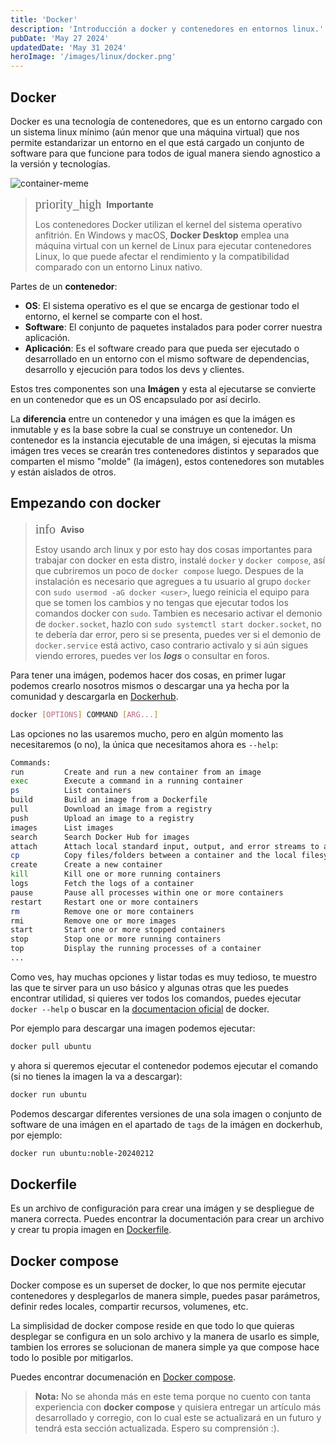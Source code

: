 ```yaml
---
title: 'Docker'
description: 'Introducción a docker y contenedores en entornos linux.'
pubDate: 'May 27 2024'
updatedDate: 'May 31 2024'
heroImage: '/images/linux/docker.png'
---
```


## Docker

Docker es una tecnología de contenedores, que es un entorno cargado con un sistema linux mínimo (aún menor que una máquina virtual) que nos permite estandarizar un entorno en el que está cargado un conjunto de software para que funcione para todos de igual manera siendo agnostico a la versión y tecnologías.

![container-meme](https://blog.kintoandar.com/images/containers_not_vms.jpg)

> <span style="display: flex; align-items: center;color: var(--red); margin-bottom: .75rem;"><span style="font-family: 'Material'; font-size: 1.25rem; margin-right: .5rem">priority_high</span> **Importante** </span>
> Los contenedores Docker utilizan el kernel del sistema operativo anfitrión. En Windows y macOS, **Docker Desktop** emplea una máquina virtual con un kernel de Linux para ejecutar contenedores Linux, lo que puede afectar el rendimiento y la compatibilidad comparado con un entorno Linux nativo.

Partes de un **contenedor**:

- **OS**: El sistema operativo es el que se encarga de gestionar todo el entorno, el kernel se comparte con el host.
- **Software**: El conjunto de paquetes instalados para poder correr nuestra aplicación.
- **Aplicación**: Es el software creado para que pueda ser ejecutado o desarrollado en un entorno con el mismo software de dependencias, desarrollo y ejecución para todos los devs y clientes.

Estos tres componentes son una **Imágen** y esta al ejecutarse se convierte en un contenedor que es un OS encapsulado por así decirlo.

La **diferencia** entre un contenedor y una imágen es que la imágen es inmutable y es la base sobre la cual se construye un contenedor. Un contenedor es la instancia ejecutable de una imágen, si ejecutas la misma imágen tres veces se crearán tres contenedores distintos y separados que comparten el mismo "molde" (la imágen), estos contenedores son mutables y están aislados de otros.

## Empezando con docker

> <span style="display: flex; align-items: center;color: var(--green); margin-bottom: .75rem;"><span style="font-family: 'Material'; font-size: 1.25rem; margin-right: .5rem">info</span> **Aviso** </span>
> Estoy usando arch linux y por esto hay dos cosas importantes para trabajar con docker en esta distro, instalé `docker` y `docker compose`, así que cubriremos un poco de `docker compose` luego. Despues de la instalación es necesario que agregues a tu usuario al grupo `docker` con `sudo usermod -aG docker <user>`, luego reinicia el equipo para que se tomen los cambios y no tengas que ejecutar todos los comandos docker con `sudo`. Tambien es necesario activar el demonio de `docker.socket`, hazlo con `sudo systemctl start docker.socket`, no te debería dar error, pero si se presenta, puedes ver si el demonio de `docker.service` está activo, caso contrario activalo y si aún sigues viendo errores, puedes ver los **_logs_** o consultar en foros.

Para tener una imágen, podemos hacer dos cosas, en primer lugar podemos crearlo nosotros mismos o descargar una ya hecha por la comunidad y descargarla en [Dockerhub](https://hub.docker.com).

```bash
docker [OPTIONS] COMMAND [ARG...]
```

Las opciones no las usaremos mucho, pero en algún momento las necesitaremos (o no), la única que necesitamos ahora es `--help`:

```bash
Commands:
run         Create and run a new container from an image
exec        Execute a command in a running container
ps          List containers
build       Build an image from a Dockerfile
pull        Download an image from a registry
push        Upload an image to a registry
images      List images
search      Search Docker Hub for images
attach      Attach local standard input, output, and error streams to a running container
cp          Copy files/folders between a container and the local filesystem
create      Create a new container
kill        Kill one or more running containers
logs        Fetch the logs of a container
pause       Pause all processes within one or more containers
restart     Restart one or more containers
rm          Remove one or more containers
rmi         Remove one or more images
start       Start one or more stopped containers
stop        Stop one or more running containers
top         Display the running processes of a container
...
```

Como ves, hay muchas opciones y listar todas es muy tedioso, te muestro las que te sirver para un uso básico y algunas otras que les puedes encontrar utilidad, si quieres ver todos los comandos, puedes ejecutar `docker --help` o buscar en la [documentacion oficial](https://docs.docker.com/manuals/) de docker.

Por ejemplo para descargar una imagen podemos ejecutar:

```bash
docker pull ubuntu
```

y ahora si queremos ejecutar el contenedor podemos ejecutar el comando (si no tienes la imagen la va a descargar):

```bash
docker run ubuntu
```

Podemos descargar diferentes versiones de una sola imagen o conjunto de software de una imágen en el apartado de `tags` de la imágen en dockerhub, por ejemplo:

```bash
docker run ubuntu:noble-20240212
```

## Dockerfile

Es un archivo de configuración para crear una imágen y se despliegue de manera correcta. Puedes encontrar la documentación para crear un archivo y crear tu propia imagen en [Dockerfile](https://docs.docker.com/reference/dockerfile/).

## Docker compose

Docker compose es un superset de docker, lo que nos permite ejecutar contenedores y desplegarlos de manera simple, puedes pasar parámetros, definir redes locales, compartir recursos, volumenes, etc.

La simplisidad de docker compose reside en que todo lo que quieras desplegar se configura en un solo archivo y la manera de usarlo es simple, tambien los errores se solucionan de manera simple ya que compose hace todo lo posible por mitigarlos.

Puedes encontrar documenación en [Docker compose](https://docs.docker.com/compose/).

> **Nota:** No se ahonda más en este tema porque no cuento con tanta experiencia con **docker compose** y quisiera entregar un artículo más desarrollado y corregio, con lo cual este se actualizará en un futuro y tendrá esta sección actualizada. Espero su comprensión :).
